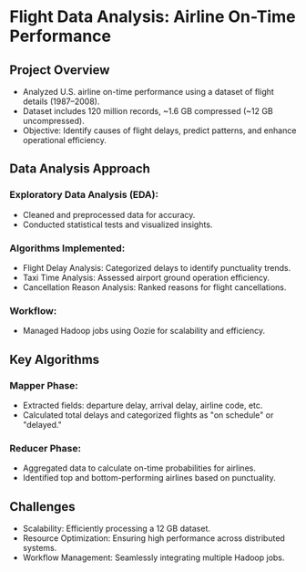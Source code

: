 # Flight Data Analysis: Airline On-Time Performance
## Project Overview
- Analyzed U.S. airline on-time performance using a dataset of flight details (1987–2008).
- Dataset includes 120 million records, ~1.6 GB compressed (~12 GB uncompressed).
- Objective: Identify causes of flight delays, predict patterns, and enhance operational efficiency.

## Data Analysis Approach
### Exploratory Data Analysis (EDA):
- Cleaned and preprocessed data for accuracy.
- Conducted statistical tests and visualized insights.

### Algorithms Implemented:
- Flight Delay Analysis: Categorized delays to identify punctuality trends.
- Taxi Time Analysis: Assessed airport ground operation efficiency.
- Cancellation Reason Analysis: Ranked reasons for flight cancellations.
### Workflow:
- Managed Hadoop jobs using Oozie for scalability and efficiency.

## Key Algorithms
### Mapper Phase:
- Extracted fields: departure delay, arrival delay, airline code, etc.
- Calculated total delays and categorized flights as "on schedule" or "delayed."
### Reducer Phase:
- Aggregated data to calculate on-time probabilities for airlines.
- Identified top and bottom-performing airlines based on punctuality.

## Challenges
- Scalability: Efficiently processing a 12 GB dataset.
- Resource Optimization: Ensuring high performance across distributed systems.
- Workflow Management: Seamlessly integrating multiple Hadoop jobs.
